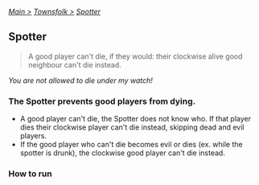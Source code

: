 [*Main >*](https://github.com/PowerofMoll/Mining-Timing---A-fancreation-to-Blood-on-the-Clocktower/blob/main/README.md)
[_Townsfolk >_](https://github.com/PowerofMoll/Mining-Timing---A-fancreation-to-Blood-on-the-Clocktower/blob/main/Townsfolk/README.md)
[_Spotter_](https://github.com/PowerofMoll/Mining-Timing---A-fancreation-to-Blood-on-the-Clocktower/blob/main/Townsfolk/Spotter/README.md)

## Spotter

> A good player can't die, if they would: their clockwise alive good neighbour can't die instead.

*You are not allowed to die under my watch!*

### The Spotter prevents good players from dying.
-  A good player can't die, the Spotter does not know who. If that player dies their clockwise player can't die instead, skipping dead and evil players.
-  If the good player who can't die becomes evil or dies (ex. while the spotter is drunk), the clockwise good player can't die instead.

### How to run
